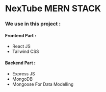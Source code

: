 # NexTube MERN STACK

### We use in this project :
#### Frontend Part :
- React JS
- Tailwind CSS

#### Backend Part :
- Express JS
- MongoDB
- Mongoose For Data Modelling